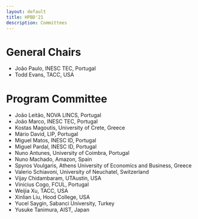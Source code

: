 ```yaml
---
layout: default
title: HPBD'21
description: Committees
---
```


# General Chairs

* João Paulo, INESC TEC, Portugal
* Todd Evans, TACC, USA

# Program Committee

* João Leitão, NOVA LINCS, Portugal
* João Marco, INESC TEC, Portugal
* Kostas Magoutis, University of Crete, Greece
* Mário David, LIP, Portugal
* Miguel Matos, INESC ID, Portugal
* Miguel Pardal, INESC ID, Portugal
* Nuno Antunes, University of Coimbra, Portugal
* Nuno Machado, Amazon, Spain
* Spyros Voulgaris, Athens University of Economics and Business, Greece
* Valerio Schiavoni, University of Neuchatel, Switzerland
* Vijay Chidambaram, UTAustin, USA
* Vinicius Cogo, FCUL, Portugal
* Weijia Xu, TACC, USA
* Xinlian Liu, Hood College, USA
* Yucel Saygin, Sabanci University, Turkey
* Yusuke Tanimura, AIST, Japan